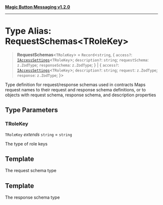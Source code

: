 [**Magic Button Messaging v1.2.0**](../README.md)

***

# Type Alias: RequestSchemas\<TRoleKey\>

> **RequestSchemas**\<`TRoleKey`\> = `Record`\<`string`, \{ `access?`: [`IAccessSettings`](../interfaces/IAccessSettings.md)\<`TRoleKey`\>; `description?`: `string`; `requestSchema`: `z.ZodType`; `responseSchema`: `z.ZodType`; \} \| \{ `access?`: [`IAccessSettings`](../interfaces/IAccessSettings.md)\<`TRoleKey`\>; `description?`: `string`; `request`: `z.ZodType`; `response`: `z.ZodType`; \}\>

Type definition for request/response schemas used in contracts
Maps request names to their request and response schema definitions,
or to objects with request schema, response schema, and description properties

## Type Parameters

### TRoleKey

`TRoleKey` *extends* `string` = `string`

The type of role keys

## Template

The request schema type

## Template

The response schema type

